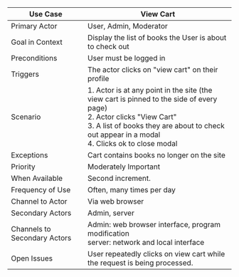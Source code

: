 | Use Case                      | View Cart          |
|-------------------------------|---------------------------------|
| Primary Actor                 | User, Admin, Moderator|
| Goal in Context               | Display the list of books the User is about to check out|
| Preconditions                 |User must be logged in |
| Triggers                      | The actor clicks on "view cart" on their profile|
| Scenario                      | 1. Actor is at any point in the site (the view cart is pinned to the side of every page) <br/> 2. Actor clicks "View Cart" <br/> 3. A list of books they are about to check out appear in a modal</br>4. Clicks ok to close modal|
| Exceptions                    | Cart contains books no longer on the site|
| Priority                      | Moderately Important |
| When Available                | Second increment. |
| Frequency of Use              | Often, many times per day|
| Channel to Actor              | Via web browser |
| Secondary Actors              | Admin, server|
| Channels to Secondary  Actors | Admin: web browser interface, program modification<br />server: network and local interface|
| Open Issues                   | User repeatedly clicks on view cart while the request is being processed. |